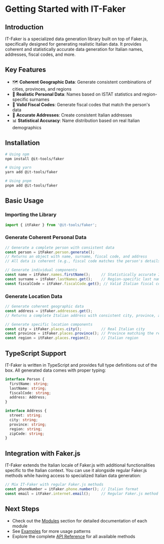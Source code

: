 # Getting Started with IT-Faker

## Introduction
IT-Faker is a specialized data generation library built on top of Faker.js, specifically designed for generating realistic Italian data. It provides coherent and statistically accurate data generation for Italian names, addresses, fiscal codes, and more.

## Key Features
- 🗺 **Coherent Geographic Data**: Generate consistent combinations of cities, provinces, and regions
- 👤 **Realistic Personal Data**: Names based on ISTAT statistics and region-specific surnames
- 📝 **Valid Fiscal Codes**: Generate fiscal codes that match the person's data
- 📍 **Accurate Addresses**: Create consistent Italian addresses
- 📊 **Statistical Accuracy**: Name distribution based on real Italian demographics

## Installation

```bash
# Using npm
npm install @it-tools/faker

# Using yarn
yarn add @it-tools/faker

# Using pnpm
pnpm add @it-tools/faker
```

## Basic Usage

### Importing the Library
```typescript
import { itFaker } from '@it-tools/faker';
```

### Generate Coherent Personal Data
```typescript
// Generate a complete person with consistent data
const person = itFaker.person.generate();
// Returns an object with name, surname, fiscal code, and address
// All data is coherent (e.g., fiscal code matches the person's details)

// Generate individual components
const name = itFaker.names.firstName();     // Statistically accurate Italian first name
const surname = itFaker.lastNames.get();    // Region-specific last name
const fiscalCode = itFaker.fiscalCode.get(); // Valid Italian fiscal code
```

### Generate Location Data
```typescript
// Generate coherent geographic data
const address = itFaker.addresses.get();
// Returns a complete Italian address with consistent city, province, and region

// Generate specific location components
const city = itFaker.places.city();         // Real Italian city
const province = itFaker.places.province(); // Province matching the region
const region = itFaker.places.region();     // Italian region
```

## TypeScript Support
IT-Faker is written in TypeScript and provides full type definitions out of the box. All generated data comes with proper typing:

```typescript
interface Person {
  firstName: string;
  lastName: string;
  fiscalCode: string;
  address: Address;
}

interface Address {
  street: string;
  city: string;
  province: string;
  region: string;
  zipCode: string;
}
```

## Integration with Faker.js
IT-Faker extends the Italian locale of Faker.js with additional functionalities specific to the Italian context. You can use it alongside regular Faker.js methods while having access to specialized Italian data generation:

```typescript
// Mix IT-Faker with regular Faker.js methods
const phoneNumber = itFaker.phone.number(); // Italian format
const email = itFaker.internet.email();     // Regular Faker.js method
```

## Next Steps
- Check out the [Modules](/modules/) section for detailed documentation of each module
- See [Examples](/examples/basic-usage) for more usage patterns
- Explore the complete [API Reference](/api/) for all available methods